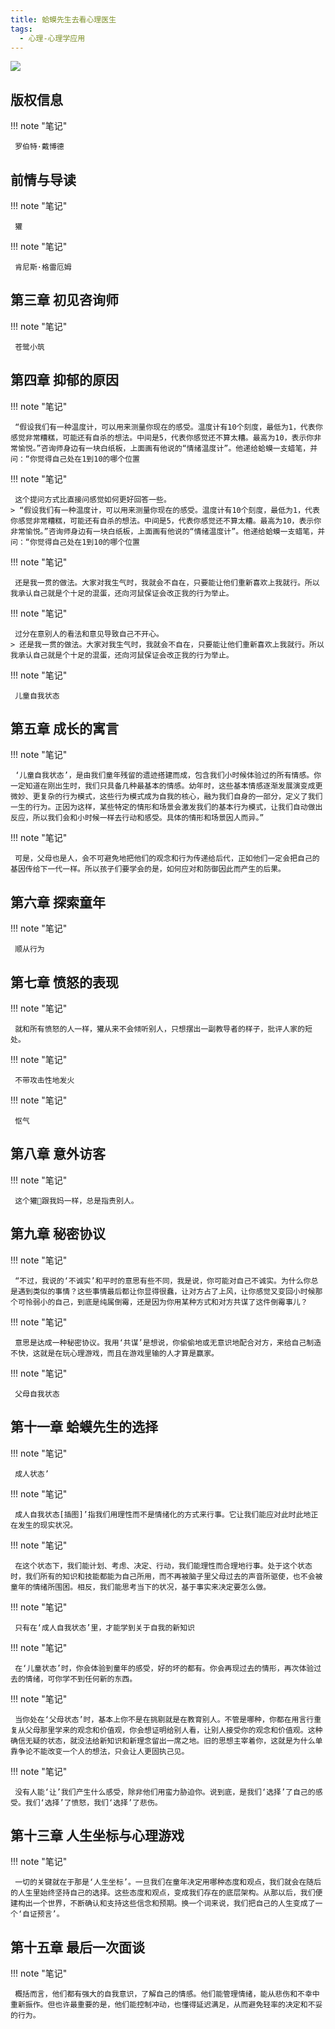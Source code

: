 ```yaml
---
title: 蛤蟆先生去看心理医生
tags:
  - 心理-心理学应用
---
```


![](https://cdn.weread.qq.com/weread/cover/81/YueWen_35551088/t7_YueWen_35551088.jpg)


## 版权信息




!!! note "笔记"

	 罗伯特·戴博德 


## 前情与导读




!!! note "笔记"

	 獾 


!!! note "笔记"

	 肯尼斯·格雷厄姆 


## 第三章 初见咨询师




!!! note "笔记"

	 苍鹭小筑 


## 第四章 抑郁的原因




!!! note "笔记"

	 “假设我们有一种温度计，可以用来测量你现在的感受。温度计有10个刻度，最低为1，代表你感觉非常糟糕，可能还有自杀的想法。中间是5，代表你感觉还不算太糟。最高为10，表示你非常愉悦。”咨询师身边有一块白纸板，上面画有他说的“情绪温度计”。他递给蛤蟆一支蜡笔，并问：“你觉得自己处在1到10的哪个位置 


!!! note "笔记"

	 这个提问方式比直接问感觉如何更好回答一些。 
	> “假设我们有一种温度计，可以用来测量你现在的感受。温度计有10个刻度，最低为1，代表你感觉非常糟糕，可能还有自杀的想法。中间是5，代表你感觉还不算太糟。最高为10，表示你非常愉悦。”咨询师身边有一块白纸板，上面画有他说的“情绪温度计”。他递给蛤蟆一支蜡笔，并问：“你觉得自己处在1到10的哪个位置




!!! note "笔记"

	 还是我一贯的做法。大家对我生气时，我就会不自在，只要能让他们重新喜欢上我就行。所以我承认自己就是个十足的混蛋，还向河鼠保证会改正我的行为举止。 


!!! note "笔记"

	 过分在意别人的看法和意见导致自己不开心。 
	> 还是我一贯的做法。大家对我生气时，我就会不自在，只要能让他们重新喜欢上我就行。所以我承认自己就是个十足的混蛋，还向河鼠保证会改正我的行为举止。




!!! note "笔记"

	 儿童自我状态 


## 第五章 成长的寓言




!!! note "笔记"

	 ‘儿童自我状态’，是由我们童年残留的遗迹搭建而成，包含我们小时候体验过的所有情感。你一定知道在刚出生时，我们只具备几种最基本的情感。幼年时，这些基本情感逐渐发展演变成更微妙、更复杂的行为模式，这些行为模式成为自我的核心，融为我们自身的一部分，定义了我们一生的行为。正因为这样，某些特定的情形和场景会激发我们的基本行为模式，让我们自动做出反应，所以我们会和小时候一样去行动和感受。具体的情形和场景因人而异。” 


!!! note "笔记"

	 可是，父母也是人，会不可避免地把他们的观念和行为传递给后代，正如他们一定会把自己的基因传给下一代一样。所以孩子们要学会的是，如何应对和防御因此而产生的后果。 


## 第六章 探索童年




!!! note "笔记"

	 顺从行为 


## 第七章 愤怒的表现




!!! note "笔记"

	 就和所有愤怒的人一样，獾从来不会倾听别人，只想摆出一副教导者的样子，批评人家的短处。 


!!! note "笔记"

	 不带攻击性地发火 


!!! note "笔记"

	 怄气 


## 第八章 意外访客




!!! note "笔记"

	 这个獾🦡跟我妈一样，总是指责别人。 


## 第九章 秘密协议




!!! note "笔记"

	 “不过，我说的‘不诚实’和平时的意思有些不同，我是说，你可能对自己不诚实。为什么你总是遇到类似的事情？这些事情最后都让你显得很蠢，让对方占了上风，让你感觉又变回小时候那个可怜弱小的自己，到底是纯属倒霉，还是因为你用某种方式和对方共谋了这件倒霉事儿？ 


!!! note "笔记"

	 意思是达成一种秘密协议。我用‘共谋’是想说，你偷偷地或无意识地配合对方，来给自己制造不快，这就是在玩心理游戏，而且在游戏里输的人才算是赢家。 


!!! note "笔记"

	 父母自我状态 


## 第十一章 蛤蟆先生的选择




!!! note "笔记"

	 成人状态’ 


!!! note "笔记"

	 成人自我状态[插图]’指我们用理性而不是情绪化的方式来行事。它让我们能应对此时此地正在发生的现实状况。 


!!! note "笔记"

	 在这个状态下，我们能计划、考虑、决定、行动，我们能理性而合理地行事。处于这个状态时，我们所有的知识和技能都能为自己所用，而不再被脑子里父母过去的声音所驱使，也不会被童年的情绪所围困。相反，我们能思考当下的状况，基于事实来决定要怎么做。 


!!! note "笔记"

	 只有在‘成人自我状态’里，才能学到关于自我的新知识 


!!! note "笔记"

	 在‘儿童状态’时，你会体验到童年的感受，好的坏的都有。你会再现过去的情形，再次体验过去的情绪，可你学不到任何新的东西。 


!!! note "笔记"

	 当你处在‘父母状态’时，基本上你不是在挑剔就是在教育别人。不管是哪种，你都在用言行重复从父母那里学来的观念和价值观，你会想证明给别人看，让别人接受你的观念和价值观。这种确信无疑的状态，就没法给新知识和新理念留出一席之地。旧的思想主宰着你，这就是为什么单靠争论不能改变一个人的想法，只会让人更固执己见。 


!!! note "笔记"

	 没有人能‘让’我们产生什么感受，除非他们用蛮力胁迫你。说到底，是我们‘选择’了自己的感受。我们‘选择’了愤怒，我们‘选择’了悲伤。 


## 第十三章 人生坐标与心理游戏




!!! note "笔记"

	 一切的关键就在于那是‘人生坐标’。一旦我们在童年决定用哪种态度和观点，我们就会在随后的人生里始终坚持自己的选择。这些态度和观点，变成我们存在的底层架构。从那以后，我们便建构出一个世界，不断确认和支持这些信念和预期。换一个词来说，我们把自己的人生变成了一个‘自证预言’。 


## 第十五章 最后一次面谈




!!! note "笔记"

	 概括而言，他们都有强大的自我意识，了解自己的情感。他们能管理情绪，能从悲伤和不幸中重新振作。但也许最重要的是，他们能控制冲动，也懂得延迟满足，从而避免轻率的决定和不妥的行为。 

